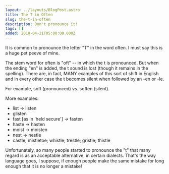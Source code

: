 ```yaml
---
layout: ../layouts/BlogPost.astro
title: The T in Often
slug: the-t-in-often
description: Don't pronounce it!
tags: []
added: 2010-04-21T05:00:00.000Z
---
```


It is common to pronounce the letter "T" in the word often. I must say this is a huge pet peeve of mine.

The stem word for often is "oft" -- in which the t is pronounced. But when the ending "en" is added, the t sound is lost (though it remains in the spelling). There are, in fact, MANY examples of this sort of shift in English and in every other case the t becomes silent when followed by an -en or -le.


For example, soft (pronounced) vs. soften (silent).


More examples:

* list -> listen
* glisten
* fast \[as in 'held secure'] -> fasten
* haste -> hasten
* moist -> moisten
* nest -> nestle
* castle; mistletoe; whistle; trestle; gristle; thistle

Unfortunately, so many people started to pronounce the "t" that many regard is as an acceptable alternative, in certain dialects. That's the way language goes, I suppose, if enough people make the same mistake for long enough that it is no longer a mistake!
